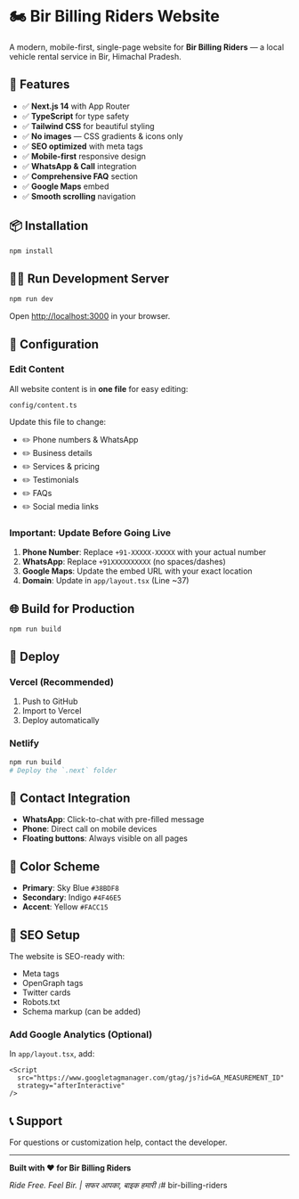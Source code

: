 # 🏍 Bir Billing Riders Website

A modern, mobile-first, single-page website for **Bir Billing Riders** — a local vehicle rental service in Bir, Himachal Pradesh.

## 🚀 Features

- ✅ **Next.js 14** with App Router
- ✅ **TypeScript** for type safety
- ✅ **Tailwind CSS** for beautiful styling
- ✅ **No images** — CSS gradients & icons only
- ✅ **SEO optimized** with meta tags
- ✅ **Mobile-first** responsive design
- ✅ **WhatsApp & Call** integration
- ✅ **Comprehensive FAQ** section
- ✅ **Google Maps** embed
- ✅ **Smooth scrolling** navigation

## 📦 Installation

```bash
npm install
```

## 🏃‍♂️ Run Development Server

```bash
npm run dev
```

Open [http://localhost:3000](http://localhost:3000) in your browser.

## 🔧 Configuration

### Edit Content

All website content is in **one file** for easy editing:

```
config/content.ts
```

Update this file to change:
- ✏️ Phone numbers & WhatsApp
- ✏️ Business details
- ✏️ Services & pricing
- ✏️ Testimonials
- ✏️ FAQs
- ✏️ Social media links

### Important: Update Before Going Live

1. **Phone Number**: Replace `+91-XXXXX-XXXXX` with your actual number
2. **WhatsApp**: Replace `+91XXXXXXXXXX` (no spaces/dashes)
3. **Google Maps**: Update the embed URL with your exact location
4. **Domain**: Update in `app/layout.tsx` (Line ~37)

## 🌐 Build for Production

```bash
npm run build
```

## 🚢 Deploy

### Vercel (Recommended)
1. Push to GitHub
2. Import to Vercel
3. Deploy automatically

### Netlify
```bash
npm run build
# Deploy the `.next` folder
```

## 📱 Contact Integration

- **WhatsApp**: Click-to-chat with pre-filled message
- **Phone**: Direct call on mobile devices
- **Floating buttons**: Always visible on all pages

## 🎨 Color Scheme

- **Primary**: Sky Blue `#38BDF8`
- **Secondary**: Indigo `#4F46E5`
- **Accent**: Yellow `#FACC15`

## 📄 SEO Setup

The website is SEO-ready with:
- Meta tags
- OpenGraph tags
- Twitter cards
- Robots.txt
- Schema markup (can be added)

### Add Google Analytics (Optional)

In `app/layout.tsx`, add:

```tsx
<Script
  src="https://www.googletagmanager.com/gtag/js?id=GA_MEASUREMENT_ID"
  strategy="afterInteractive"
/>
```

## 📞 Support

For questions or customization help, contact the developer.

---

**Built with ❤️ for Bir Billing Riders**

*Ride Free. Feel Bir. | सफर आपका, बाइक हमारी।*# bir-billing-riders
